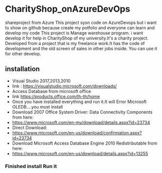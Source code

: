# CharityShop_onAzureDevOps
shareproject from Azure
This project sysn code on AzureDevops but i want to show on github because create my potfolio and everyone can learn and develop my code
This project is Manage warehouse program. i want develop it for help in CharityShop of my university.It's a charity project.
Developed from a project that is my freelance work.It has the code of development and the old screen of sales in other jobs inside.
You can use it for other develop.
## installation
* Visual Studio 2017,2013,2010
 * link : https://visualstudio.microsoft.com/downloads/
* Access Database from microsoft office
 * link https://products.office.com/th-th/home
* Once you have installed everything and run it.It will Error Microsoft OLEDB....you must install 
* Download 2007 Office System Driver: Data Connectivity Components from here: 
 * https://www.microsoft.com/en-my/download/details.aspx?id=23734
* Direct Download:
 * https://www.microsoft.com/en-us/download/confirmation.aspx?id=23734
* Download Microsoft Access Database Engine 2010 Redistributable from here: 
 * https://www.microsoft.com/en-us/download/details.aspx?id=13255
### Finished install Run it
